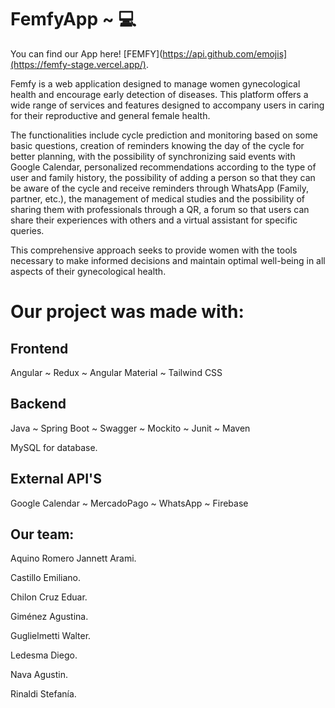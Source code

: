 # FemfyApp ~ :computer:
You can find our App here! [FEMFY](https://api.github.com/emojis](https://femfy-stage.vercel.app/).


Femfy is a web application designed to manage women gynecological health and encourage early detection of diseases. This platform offers a wide range of services and features designed to accompany users in caring for their reproductive and general female health. 

The functionalities include cycle prediction and monitoring based on some basic questions, creation of reminders knowing the day of the cycle for better planning, with the possibility of synchronizing said events with Google Calendar, personalized recommendations 
according to the type of user and family history, the possibility of adding a person so that they can be aware of the cycle and receive reminders through WhatsApp (Family, partner, etc.), the management of medical studies and the possibility of sharing them with professionals through a QR, 
a forum so that users can share their experiences with others and a virtual assistant for specific queries. 

This comprehensive approach seeks to provide women with the tools necessary to make informed decisions and maintain optimal well-being in all aspects of their gynecological health.


# Our project was made with:
## Frontend
Angular ~ Redux ~ Angular Material ~ Tailwind CSS

## Backend
Java ~ Spring Boot ~ Swagger ~ Mockito ~ Junit ~ Maven

MySQL for database.

## External API'S
Google Calendar ~ MercadoPago ~ WhatsApp ~ Firebase

## Our team:
  Aquino Romero Jannett Arami.
  
  Castillo Emiliano.
  
  Chilon Cruz Eduar.
  
  Giménez Agustina.
  
  Guglielmetti Walter.
  
  Ledesma Diego.
  
  Nava Agustin.
  
  Rinaldi Stefanía.
